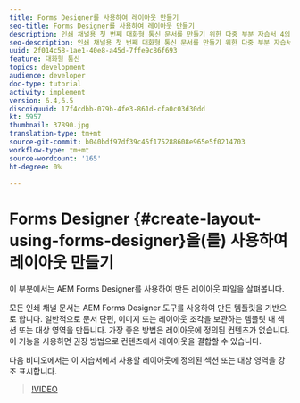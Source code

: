 ```yaml
---
title: Forms Designer를 사용하여 레이아웃 만들기
seo-title: Forms Designer를 사용하여 레이아웃 만들기
description: 인쇄 채널용 첫 번째 대화형 통신 문서를 만들기 위한 다중 부분 자습서 4의 일부입니다.이 부분에서 AEM Forms Designer를 사용하여 만든 레이아웃 파일을 봅니다.
seo-description: 인쇄 채널용 첫 번째 대화형 통신 문서를 만들기 위한 다중 부분 자습서 4의 일부입니다.이 부분에서 AEM Forms Designer를 사용하여 만든 레이아웃 파일을 봅니다.
uuid: 2f014c58-1ae1-40e8-a45d-7ffe9c86f693
feature: 대화형 통신
topics: development
audience: developer
doc-type: tutorial
activity: implement
version: 6.4,6.5
discoiquuid: 17f4cdbb-079b-4fe3-861d-cfa0c03d30dd
kt: 5957
thumbnail: 37890.jpg
translation-type: tm+mt
source-git-commit: b040bdf97df39c45f175288608e965e5f0214703
workflow-type: tm+mt
source-wordcount: '165'
ht-degree: 0%

---
```



# Forms Designer {#create-layout-using-forms-designer}을(를) 사용하여 레이아웃 만들기

이 부분에서는 AEM Forms Designer를 사용하여 만든 레이아웃 파일을 살펴봅니다.

모든 인쇄 채널 문서는 AEM Forms Designer 도구를 사용하여 만든 템플릿을 기반으로 합니다. 일반적으로 문서 단편, 이미지 또는 레이아웃 조각을 보관하는 템플릿 내 섹션 또는 대상 영역을 만듭니다. 가장 좋은 방법은 레이아웃에 정의된 컨텐츠가 없습니다. 이 기능을 사용하면 권장 방법으로 컨텐츠에서 레이아웃을 결합할 수 있습니다.

다음 비디오에서는 이 자습서에서 사용할 레이아웃에 정의된 섹션 또는 대상 영역을 강조 표시합니다.

>[!VIDEO](https://video.tv.adobe.com/v/37890/?quality=9)



